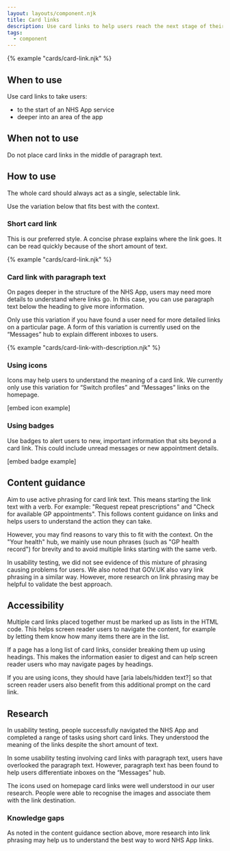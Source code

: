 ```yaml
---
layout: layouts/component.njk
title: Card links
description: Use card links to help users reach the next stage of their NHS App journey.
tags:
  - component
---
```


{% example "cards/card-link.njk" %}

## When to use

Use card links to take users:

- to the start of an NHS App service
- deeper into an area of the app

## When not to use

Do not place card links in the middle of paragraph text.

## How to use

The whole card should always act as a single, selectable link.

Use the variation below that fits best with the context.

### Short card link

This is our preferred style. A concise phrase explains where the link goes. It can be read quickly because of the short amount of text.

{% example "cards/card-link.njk" %}

### Card link with paragraph text

On pages deeper in the structure of the NHS App, users may need more details to understand where links go. In this case, you can use paragraph text below the heading to give more information.

Only use this variation if you have found a user need for more detailed links on a particular page. A form of this variation is currently used on the “Messages” hub to explain different inboxes to users.

{% example "cards/card-link-with-description.njk" %}

### Using icons

Icons may help users to understand the meaning of a card link. We currently only use this variation for “Switch profiles” and “Messages” links on the homepage.

[embed icon example]

### Using badges

Use badges to alert users to new, important information that sits beyond a card link. This could include unread messages or new appointment details.

[embed badge example]

## Content guidance

Aim to use active phrasing for card link text. This means starting the link text with a verb. For example: "Request repeat prescriptions" and "Check for available GP appointments". This follows content guidance on links and helps users to understand the action they can take.

However, you may find reasons to vary this to fit with the context. On the "Your health" hub, we mainly use noun phrases (such as "GP health record") for brevity and to avoid multiple links starting with the same verb.

In usability testing, we did not see evidence of this mixture of phrasing causing problems for users. We also noted that GOV.UK also vary link phrasing in a similar way. However, more research on link phrasing may be helpful to validate the best approach.

## Accessibility

Multiple card links placed together must be marked up as lists in the HTML code. This helps screen reader users to navigate the content, for example by letting them know how many items there are in the list.

If a page has a long list of card links, consider breaking them up using headings. This makes the information easier to digest and can help screen reader users who may navigate pages by headings.

If you are using icons, they should have [aria labels/hidden text?] so that screen reader users also benefit from this additional prompt on the card link.

## Research

In usability testing, people successfully navigated the NHS App and completed a range of tasks using short card links. They understood the meaning of the links despite the short amount of text.

In some usability testing involving card links with paragraph text, users have overlooked the paragraph text. However, paragraph text has been found to help users differentiate inboxes on the “Messages” hub.

The icons used on homepage card links were well understood in our user research. People were able to recognise the images and associate them with the link destination.

### Knowledge gaps

As noted in the content guidance section above, more research into link phrasing may help us to understand the best way to word NHS App links.
